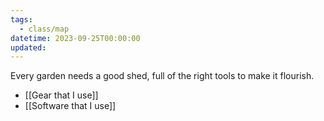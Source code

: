 ```yaml
---
tags:
  - class/map
datetime: 2023-09-25T00:00:00
updated: 
---
```

Every garden needs a good shed, full of the right tools to make it flourish.

- [[Gear that I use]]
- [[Software that I use]]